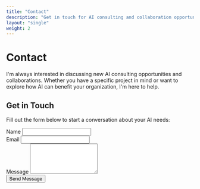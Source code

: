 ```yaml
---
title: "Contact"
description: "Get in touch for AI consulting and collaboration opportunities"
layout: "single"
weight: 2
---
```


# Contact

I'm always interested in discussing new AI consulting opportunities and collaborations. Whether you have a specific project in mind or want to explore how AI can benefit your organization, I'm here to help.

## Get in Touch

Fill out the form below to start a conversation about your AI needs:

<form name="contact" method="POST" data-netlify="true">
  <input type="hidden" name="form-name" value="contact" />
  <label for="name">Name</label>
  <input type="text" id="name" name="name" required>
  <br>
  <label for="email">Email</label>
  <input type="email" id="email" name="email" required>
  <br>
  <label for="message">Message</label>
  <textarea id="message" name="message" rows="5" required></textarea>
  <br>
  <button type="submit">Send Message</button>
</form>

